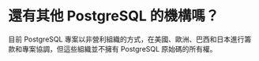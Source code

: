 # 還有其他 PostgreSQL 的機構嗎？

目前 PostgreSQL 專案以非營利組織的方式，在美國、歐洲、巴西和日本進行籌款和專案協調，但這些組織並不擁有 PostgreSQL 原始碼的所有權。

